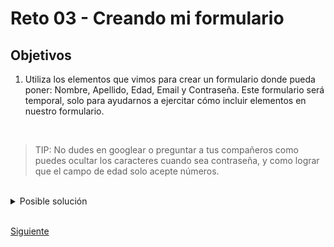 # Reto 03 - Creando mi formulario

## Objetivos
1. Utiliza los elementos que vimos para crear un formulario donde pueda poner: Nombre, Apellido, Edad, Email y Contraseña. Este formulario será temporal, solo para ayudarnos a ejercitar cómo incluir elementos en nuestro formulario.

<br/>

> TIP: No dudes en googlear o preguntar a tus compañeros como puedes ocultar
> los caracteres cuando sea contraseña, y como lograr que el campo de edad solo acepte números.

<br/>

<details><summary>Posible solución</summary>
<p>

```html
<form>
    <label for="name">Nombre</label>
    <input type="text" id="name" name="fname"><br><br>
    <input type="text" id="lastname" name="lastname" placeholder="Apellido"><br><br>
    <input type="number" id="age" name="age" placeholder="Edad" min="18" max="35"><br><br>
    <input type="email" id="email" name="email" placeholder="Correo"><br><br>
    <input type="password" id="password" name="password" placeholder="Contraseña"><br><br>
    <button type="submit">Enviar</button>
</form>
```

</p>
</details>

<br/>

[Siguiente](../reto-04/README.md)